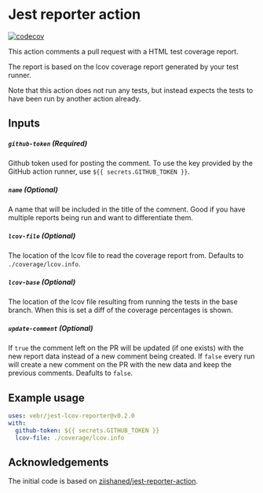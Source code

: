 # Jest reporter action

[![codecov](https://codecov.io/gh/vebr/jest-lcov-reporter/branch/master/graph/badge.svg)](https://codecov.io/gh/vebr/jest-lcov-reporter)

This action comments a pull request with a HTML test coverage report.

The report is based on the lcov coverage report generated by your test runner.

Note that this action does not run any tests, but instead expects the tests to have been run
by another action already.

## Inputs

##### `github-token` (**Required**)
Github token used for posting the comment. To use the key provided by the GitHub
action runner, use `${{ secrets.GITHUB_TOKEN }}`.

##### `name` (**Optional**)
A name that will be included in the title of the comment. Good if you have multiple
reports being run and want to differentiate them.

##### `lcov-file` (**Optional**)
The location of the lcov file to read the coverage report from. Defaults to
`./coverage/lcov.info`.

##### `lcov-base` (**Optional**)
The location of the lcov file resulting from running the tests in the base
branch. When this is set a diff of the coverage percentages is shown.

##### `update-comment` (**Optional**)
If `true` the comment left on the PR will be updated (if one exists) with the new report data
instead of a new comment being created. If `false` every run will create a new comment on the PR
with the new data and keep the previous comments. Deafults to `false`.

## Example usage

```yml
uses: vebr/jest-lcov-reporter@v0.2.0
with:
  github-token: ${{ secrets.GITHUB_TOKEN }}
  lcov-file: ./coverage/lcov.info
```

## Acknowledgements

The initial code is based on [ziishaned/jest-reporter-action](https://github.com/ziishaned/jest-reporter-action).
